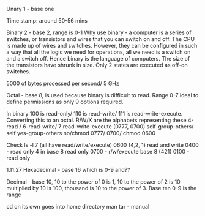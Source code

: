 Unary 1 - base one

Time stamp: around 50-56 mins

Binary 2 - base 2, range is 0-1
Why use binary - a computer is a series of switches, or transistors and wires that you can switch on and off. The CPU is made up of wires and switches. However, they can be configured in such a way that all the logic we need for operations, all we need is a switch on and a switch off. Hence binary is the language of computers. The size of the transistors have shrunk in size. Only 2 states are executed as off-on switches.

5000 of bytes processed per second/ 5 GHz

Octal - base 8, is used because binary is difficult to read. Range 0-7 ideal to define permissions as only 9 options required.

In binary 100 is read-only/ 110 is read-write/ 111 is read-write-execute. Converting this to an octal. R/W/X are the alphabets representing these 4-read / 6-read-write/ 7 read-write-execute (0777, 0700) self-group-others/ self yes-group-others no/chmod 0777/ 0700/ chmod 0600

Check ls -l 7 (all have read/write/execute)
0600 (4,2, 1) read and write
0400 - read only 4 in base 8 read only
0700 - r/w/execute base 8 (421)
0100 - read only

1.11.27
Hexadecimal - base 16 which is 0-9 and??

Decimal - base 10, 10 to the power of 0 is 1, 10 to the power of 2 is 10 multiplied by 10 is 100, thousand is 10 to the power of 3. Base ten 0-9 is the range

cd on its own goes into home directory
man tar - manual